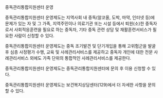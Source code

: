 중독관리통합지원센터 운영


중독관리통합지원센터 운영제도는 지역사회 내 중독(알코올, 도박, 마약, 인터넷 등)에 문제가 있는 자 및 그 가족, 지역주민이나 의료기관 또는 시설 등에서 퇴원(소)한 중독자로서 사회적응훈련을 필요로 하는 중독자, 기타 중독 관련 상담 및 재활훈련서비스가 필요한 사람이 신청할 수 있다.


중독관리통합지원센터 운영제도는 중독 조기발견 및 단기개입을 통해 고위험군을 발굴 후 심층 사정평가 수행, 교육 및 사례관리서비스를 제공하고 중독자 개인에 대한 전문 사례관리서비스 외에도 가족 단위의 통합적인 사례관리서비스를 제공한다.


중독관리통합지원센터 운영제도는 중독관리통합지원센터에 문의 후 이용 신청할 수 있다.


중독관리통합지원센터 운영제도는 보건복지상담센터(129)에서 더 자세한 사항을 문의할 수 있다.
